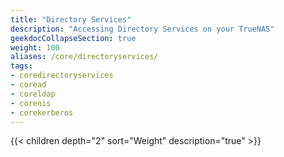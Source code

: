 ```yaml
---
title: "Directory Services"
description: "Accessing Directory Services on your TrueNAS"
geekdocCollapseSection: true
weight: 100
aliases: /core/directoryservices/
tags:
- coredirectoryservices
- coread
- coreldap
- corenis
- corekerberos
---
```

{{< children depth="2" sort="Weight" description="true" >}}

